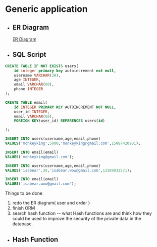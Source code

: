 # Generic application 
- ## ER Diagram ##
    [ER Diagram](https://lucid.app/lucidchart/7f5717f1-6e19-45b9-b386-3edb2a63f7c8/edit?beaconFlowId=0377A30A9A8E3BED&page=0_0#?folder_id=home&browser=icon) 

- ## SQL Script ##
```.SQL
CREATE TABLE IF NOT EXISTS users(
    id integer primary key autoincrement not null,
    username VARCHAR(20),
    age INTEGER,
    email VARCHAR(60),
    phone INTEGER
);

CREATE TABLE email(
    id INTEGER PRIMARY KEY AUTOINCREMENT NOT NULL,
    user_id INTEGER,
    email VARCHAR(60),
    FOREIGN KEY(user_id) REFERENCES users(id)

);

INSERT INTO users(username,age,email,phone)
VALUES('monkeyking',5000,'monkeyking@gmail.com',15087420901);

INSERT INTO email(email)
VALUES('monkeyking@gmail.com');

INSERT INTO users(username,age,email,phone)
VALUES('isabear',38,'isabear.wow@gmail.com',13389032571);

INSERT INTO email(email)
VALUES('isabear.wow@gmail.com');
```

Things to be done:
1. redo the ER diagram( user and order )
2. finish ORM
3. search hash function  -- what Hash functions are and think how they could be used to improve the security of the private data in the database.


- ## Hash Function ##

